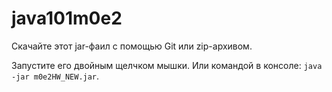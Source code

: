 # java101m0e2

Скачайте этот jar-фаил с помощью Git или zip-архивом.

Запустите его двойным щелчком мышки. Или командой в консоле: `java -jar m0e2HW_NEW.jar`.
